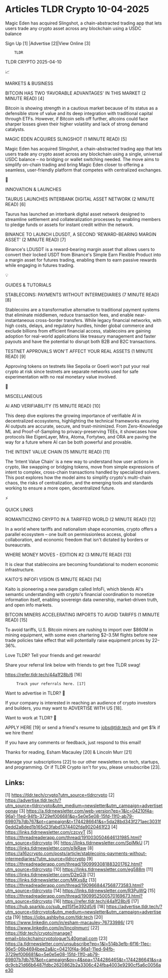 # Articles TLDR Crypto 10-04-2025

Magic Eden has acquired Slingshot, a chain-abstracted trading app that
lets users trade any crypto asset across any blockchain using a USDC
balance ‌ ‌ ‌ ‌ ‌ ‌ ‌ ‌ ‌ ‌ ‌ ‌ ‌ ‌ ‌ ‌ ‌ ‌ ‌ ‌ ‌ ‌ ‌ ‌ ‌ ‌  ‌ ‌ ‌ ‌ ‌ ‌ ‌ ‌ ‌ ‌ ‌ ‌ ‌ ‌ ‌ ‌ ‌ ‌ ‌ ‌ ‌ ‌ ‌ ‌ ‌ ‌ 


 Sign Up [1] |Advertise [2]|View Online [3] 

		TLDR 

TLDR CRYPTO 2025-04-10

📈 

MARKETS & BUSINESS

 BITCOIN HAS TWO ‘FAVORABLE ADVANTAGES' IN THIS MARKET (2 MINUTE
READ) [4] 

 Bitcoin is showing strength in a cautious market because of its
status as a defensible store of value and its deep integration with
traditional capital through ETFs. However, if Bitcoin sells off
further, altcoins could face sharper losses given their higher
volatility and lack of strong demand catalysts. 

 MAGIC EDEN ACQUIRES SLINGSHOT (1 MINUTE READ) [5] 

 Magic Eden has acquired Slingshot, a chain-abstracted trading app
that lets users trade any crypto asset across any blockchain using a
single, universal USDC balance – no bridging or wallet switching
needed. The move aims to simplify on-chain trading and bring Magic
Eden closer to offering a seamless, user-friendly platform that
competes with centralized exchanges. 

🚀 

INNOVATION & LAUNCHES

 TAURUS LAUNCHES INTERBANK DIGITAL ASSET NETWORK (2 MINUTE READ) [6] 

 Taurus has launched an interbank digital asset network designed to
streamline settlement and collateralization processes by enabling
members to pledge funds or assets for instant credit within the
network. 

 BINANCE TO LAUNCH LDUSDT, A SECOND 'REWARD-BEARING MARGIN ASSET' (2
MINUTE READ) [7] 

 Binance's LDUSDT is a reward-bearing margin asset that allows users
to convert their locked USDT from Binance's Simple Earn Flexible
Product into a margin asset for futures trading, enabling them to earn
passive rewards while engaging in futures trading. 

💡 

GUIDES & TUTORIALS

 STABLECOINS: PAYMENTS WITHOUT INTERMEDIARIES (7 MINUTE READ) [8] 

 Stablecoins are a transformative alternative to traditional payment
systems that eliminate middlemen, reduce transaction fees, and enable
near-instantaneous cross-border transfers. While legacy financial
networks, with high costs, delays, and regulatory hurdles, hinder
global commerce and exclude billions from efficient financial access,
stablecoins are gaining adoption for real-world applications like
treasury management and faster payouts and have the potential to
disrupt both B2B and B2C transactions. 

 TESTNET APPROVALS WON'T AFFECT YOUR REAL ASSETS (1 MINUTE READ) [9] 

 Approving tokens on testnets like Sepolia or Goerli won't put your
real crypto at risk since testnets are separate networks used for safe
experimentation with no real monetary value involved. 

🦄 

MISCELLANEOUS

 AI AND VERIFIABILITY (15 MINUTE READ) [10] 

 This deep dive explores the growing importance of verifiable AI in
decentralized ecosystems, highlighting the technical frameworks
ensuring AI outputs are accurate, secure, and trust-minimized. From
Zero-Knowledge ML and Proof-of-Sampling to privacy-preserving TEEs, it
showcases how protocols like EigenLayer, Mira, Atoma, Fortytwo, and
ORA are paving the way for a future where AI can be both powerful and
provable. 

 THE INTENT VALUE CHAIN (15 MINUTE READ) [11] 

 The ‘Intent Value Chain' is a new way to understand how user
actions in crypto, like swapping or bridging tokens, move from simple
expressions of intent to complex, cross-chain transactions handled by
specialized solvers. This post explores how the model aims to simplify
crypto's multi-chain chaos, the risks of centralization, and the
emerging tools and standards working to ensure a more open,
decentralized future. 

⚡ 

QUICK LINKS

 ROMANTICIZING CRYPTO IN A TARIFFED WORLD (2 MINUTE READ) [12] 

 In a world where tariffs and nationalism shape economies, crypto
offers a parallel ecosystem – one built on permissionless access,
global collaboration, and economic freedom that isn't dictated by
borders or bureaucrats. 

 WHERE MONEY MOVES - EDITION #2 (3 MINUTE READ) [13] 

 It is clear that stablecoins are becoming foundational to modern
economic infrastructure. 

 KAITO'S INFOFI VISION (5 MINUTE READ) [14] 

 Kaito is pioneering a new paradigm called InfoFi, which blends AI's
semantic understanding with crypto's financial coordination to
monetize information itself, enabling sovereign data ownership,
market-driven truth, and open info markets. 

 BITCOIN MINERS ACCELERATING IMPORTS TO AVOID TARIFFS (1 MINUTE READ)
[15] 

 To avoid tariffs, U.S. Bitcoin miners are rushing to import over
$860M in mining equipment, with some even chartering $2–3.5M flights
before new trade policies take effect that will potentially raise
equipment prices by 22–36%. 

Love TLDR? Tell your friends and get rewards!

 Share your referral link below with friends to get free TLDR swag! 

 https://refer.tldr.tech/44a1f28b/6 [16] 

		 Track your referrals here. [17] 

Want to advertise in TLDR? 📰

 If your company is interested in reaching an audience of crypto
investors and builders, you may want to ADVERTISE WITH US [18]. 

Want to work at TLDR? 💼

 APPLY HERE [19] or send a friend's resume to jobs@tldr.tech and get
$1k if we hire them! 

 If you have any comments or feedback, just respond to this email! 

Thanks for reading, 
Esham Macauley [20] & Lincoln Murr [21] 

 Manage your subscriptions [22] to our other newsletters on tech,
startups, and programming. Or if TLDR Crypto isn't for you, please
unsubscribe [23]. 

 

Links:
------
[1] https://tldr.tech/crypto?utm_source=tldrcrypto
[2] https://advertise.tldr.tech/?utm_source=tldrcrypto&utm_medium=newsletter&utm_campaign=advertisetopnav
[3] https://a.tldrnewsletter.com/web-version?ep=1&lc=04210f4a-96a1-11ed-94fb-3729ef006681&p=5e0e5e08-15fd-11f0-ab79-69807b7db767&pt=campaign&t=1744286641&s=5da28bd343f271aec3031f0edd2a8ded1b165d23fabd1374402fda9020461f23
[4] https://links.tldrnewsletter.com/czcvvT
[5] https://threadreaderapp.com/thread/1910030504646131985.html?utm_source=tldrcrypto
[6] https://links.tldrnewsletter.com/SpIMkU
[7] https://links.tldrnewsletter.com/p1kRaw
[8] https://a16zcrypto.com/posts/article/stablecoins-payments-without-intermediaries/?utm_source=tldrcrypto
[9] https://threadreaderapp.com/thread/1909993081883201762.html?utm_source=tldrcrypto
[10] https://links.tldrnewsletter.com/eg588m
[11] https://links.tldrnewsletter.com/D2eG3l
[12] https://links.tldrnewsletter.com/MKxs8z
[13] https://threadreaderapp.com/thread/1909668447568773583.html?utm_source=tldrcrypto
[14] https://links.tldrnewsletter.com/R3PuWQ
[15] https://threadreaderapp.com/thread/1909952500570169673.html?utm_source=tldrcrypto
[16] https://refer.tldr.tech/44a1f28b/6
[17] https://hub.sparklp.co/sub_ed15f5e392d5/6
[18] https://advertise.tldr.tech/?utm_source=tldrcrypto&utm_medium=newsletter&utm_campaign=advertisecta
[19] https://jobs.ashbyhq.com/tldr.tech
[20] https://www.linkedin.com/in/esham-macauley-76733986/
[21] https://www.linkedin.com/in/lincolnmurr/
[22] https://tldr.tech/crypto/manage?email=blockchaincryptologue%40gmail.com
[23] https://a.tldrnewsletter.com/unsubscribe?ep=1&l=514b3efb-6f16-11ec-96e5-06b4694bee2a&lc=04210f4a-96a1-11ed-94fb-3729ef006681&p=5e0e5e08-15fd-11f0-ab79-69807b7db767&pt=campaign&pv=4&spa=1744286465&t=1744286641&s=adc9cb21d66b6487fdbc2620862b2a3306c424fba4003e9290cf5a6c0056ae30